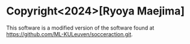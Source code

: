 # Copyright<2024>[Ryoya Maejima]

This software is a modified version of the software found at https://github.com/ML-KULeuven/socceraction.git.
